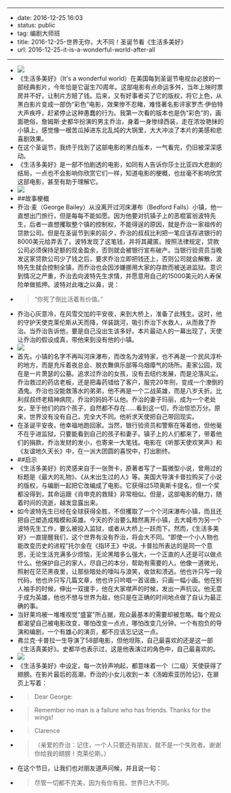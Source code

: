 - --
- date: 2016-12-25 16:03
- status: public
- tag: 编剧大师班
- title: 2016-12-25-世界无你，大不同！圣诞节看《生活多美好》
- url: 2016-12-25-it-is-a-wonderful-world-after-all
- --
- ![](~/wonderful-life-poster2.jpg)
- 《生活多美好》（It's a wonderful world）在美国每到圣诞节电视台必放的一部经典影片，今年恰是它诞生70周年。这部电影有点命运多舛，当年上映时票房并不好，让制片方赔了钱。后来，又有好事者买了它的版权，将它上色，从黑白影片变成一部伪“彩色”电影，效果惨不忍睹，难怪著名影评家罗杰·伊伯特大声疾呼，赶紧停止这种愚蠢的行为。我第一次看的版本也是伪“彩色”的，画面艳俗，詹姆斯·史都华扮演的男主乔治，身着一身惨绿西装，走在浓妆艳抹的小镇上，感觉像一根苦瓜掉进东北乱炖的大锅里，大大冲淡了本片的美感和悲喜剧效果。
- 在这个圣诞节，我终于找到了这部电影的黑白版本，一气看完，仍旧被深深感动。
- 《生活多美好》是一部不怕剧透的电影，如同有人告诉你莎士比亚四大悲剧的结局，一点也不会影响你欣赏它们一样，知道电影的梗概，也丝毫不影响欣赏这部电影，甚至有助于理解它。
- ![](~/wonderful-life-snowy-bridge.jpg)
- ##故事梗概
- 乔治·麦（George Bailey）从没离开过河床瀑布（Bedford Falls）小镇，他一直想出门旅行，但是每每不能如愿。因为他要对抗镇子上的恶棍富翁波特先生，后者一直想攫取整个镇的控制权，不能得逞的原因，就是乔治一家祖传的贷款公司。但是在圣诞节到来的前夕，乔治的叔叔比利把一笔应该存进银行的8000美元给弄丢了。波特发现了这笔钱，并将其藏匿。按照法律规定，贷款公司必须保持足额的现金盈余，否则就会被银行宣布破产。当银行验资员当晚发这家贷款公司少了钱之后，要求乔治立即把钱还上，否则公司就会解散，波特先生就会控制全镇，而乔治也会因涉嫌挪用大家的存款而被送进监狱。意识到情况之严重，乔治去向波特先生求情，并愿意用自己的15000美元的人寿保险单做抵押。波特对此嗤之以鼻，说：
- > “你死了倒比活着有价值。”
- 乔治心灰意冷，在风雪交加的平安夜，来到大桥上，准备了此残生。这时，他的守护天使克莱伦斯从天而降，佯装跳河，吸引乔治下水救人，从而救了乔治。当乔治告诉他，要是自己没出生该多好。本片最动人的一幕出现了，天使让乔治的假设成真，带他来到没有他的小镇。
- ![](~/wonderful-life-pottersville.jpg)
- 首先，小镇的名字不再叫河床瀑布，而改名为波特家，也不再是一个民风淳朴的地方，而是充斥着夜总会、脱衣舞俱乐部等乌烟瘴气的场所。麦家公园，现在是一片萧瑟的公墓。追求过乔治的女孩，没有去纽约发展，而是沦落风尘。乔治救过的药店老板，还是把毒药错给了客户，服完20年刑，变成一个潦倒的酒鬼。乔治也没能救落水的弟弟，他不再是一个二战英雄，而是八岁夭折。比利叔叔终老精神病院，乔治的妈妈不认他。乔治的妻子玛丽，成为一个老处女，至于他们的四个孩子，自然都不存在……看到这一切，乔治惊恐万分。原来，世界没有没有自己，完全大不同。他祈求天使把自己带回现实。
- 在圣诞平安夜，他幸福地跑回家。当然，银行验资员和警察在等着他，但他毫不在乎进监狱，只要能看到自己的孩子和妻子。镇子上的人们都来了，带着他们的捐款，乔治发财的发小，也寄来一大笔钱。电影在《听那天使欢笑声》和《友谊地久天长》中，在一派大团圆的喜悦中，打出剧终。
- ##启示
- 《生活多美好》的灵感来自于一张贺卡，原著者写了一篇微型小说，曾用过的标题是《最大的礼物》、《从未出生过的人》等。美国大导演卡普拉购买了小说的版权，与编剧一起把它改编成了电影。它获得过5项奥斯卡提名，但一个奖都没得到，其命运跟《肖申克的救赎》非常相似。但是，这部电影的魅力，随着时间的流逝，越发显露出来。
- 如今波特先生已经在全球获得全胜，不但攫取了一个个河床瀑布小镇，而且还把自己塑造成楷模和英雄。今天的乔治要么黯然离开小镇，去大城市为另一个波特先生工作，要么被投入监狱，或者从大桥上一跃而下。然而，《生活多美好》一直提醒我们，这个世界有没有乔治，将会大不同。“即使一个小人物也能改变历史的进程”托尔金在《指环王》中说。卡普拉所表达的是同一个意思，无论生活充满多少烦恼，无论黑暗多么强大，一个正直的人还是可以做点什么。他保护自己的家人，尽自己的本分，帮助有需要的人。他像一道微光，照射在茫茫黑夜里，让那些暗处的嚎叫与浪笑，收敛和溃逃。他也许只写一段代码，他也许只写几篇文章，他也许只吟唱一首谣曲，只画一幅小画。他在别人袖手的时候，伸出一双援手，他在大家噤声的时候，发出一声抗议。他无意于成为英雄，他也不想与世界为敌，他只是在正确的时间地点做了自认为最正确的事。
- 当好莱坞被一堆堆视觉“盛宴”所占据，观众最基本的需要却被忽略。每个观众都渴望自己被电影改变，哪怕改变一点点，哪怕改变几分钟。一个有抱负的导演和编剧，一个有雄心的演员，都不应该忘记这一点。
- 弗兰克·卡普拉一生导演了58部电影，但他坦陈，自己最喜欢的还是这一部《生活真美好》。史都华也表示过，这是他表演过的角色中，自己最喜欢的。
- ![](~/wonderful-life-ending.jpg)
- 《生活多美好》中设定，每一次铃声响起，都意味着一个（二级）天使获得了翅膀。在影片最后的高潮，乔治的小女儿收到一本《汤姆索亚历险记》，在扉页上写着：
- > Dear George: 
- > Remember no man is a failure who has friends. Thanks for the wings! 
- > Clarence
- > （亲爱的乔治：记住，一个人只要还有朋友，就不是一个失败者。谢谢你给我的翅膀！克莱伦斯。）
- 在这个节日，让我们也对朋友道声问候，并且说一句：
- > 尽管一切都不完美，因为有你有我，世界已大不同。
